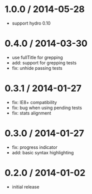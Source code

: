
1.0.0 / 2014-05-28
==================

 * support hydro 0.10

0.4.0 / 2014-03-30
==================

 * use fullTitle for grepping
 * add: support for grepping tests
 * fix: unhide passing tests

0.3.1 / 2014-01-27
==================

 * fix: IE8+ compatibility
 * fix: bug when using pending tests
 * fix: stats alignment

0.3.0 / 2014-01-27
==================

 * fix: progress indicator
 * add: basic syntax highlighting

0.2.0 / 2014-01-02 
==================

* initial release
